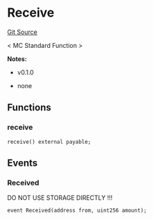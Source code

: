 # Receive
[Git Source](https://github.com/metacontract/mc/blob/93e4f2d4a013f48ae1db91ed21bff3eb8a27ce1d/src/devkit/Flattened.sol)

< MC Standard Function >

**Notes:**
- v0.1.0

- none


## Functions
### receive


```solidity
receive() external payable;
```

## Events
### Received
DO NOT USE STORAGE DIRECTLY !!!


```solidity
event Received(address from, uint256 amount);
```

